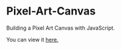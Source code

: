 # Pixel-Art-Canvas
Building a Pixel Art Canvas with JavaScript.

You can view it [here.](https://sh1k44r.github.io/Pixel-Art-Canvas/index.html/)
